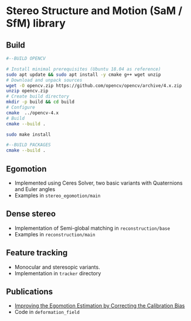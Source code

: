 # Stereo Structure and Motion (SaM / SfM) library

## Build

```bash
#--BUILD OPENCV

# Install minimal prerequisites (Ubuntu 18.04 as reference)
sudo apt update && sudo apt install -y cmake g++ wget unzip
# Download and unpack sources
wget -O opencv.zip https://github.com/opencv/opencv/archive/4.x.zip
unzip opencv.zip
# Create build directory
mkdir -p build && cd build
# Configure
cmake  ../opencv-4.x
# Build
cmake --build .

sudo make install

#--BUILD PACKAGES
cmake --build .
```

## Egomotion
* Implemented using Ceres Solver, two basic variants with Quaternions and Euler angles
* Examples in `stereo_egomotion/main`

## Dense stereo
* Implementation of Semi-global matching in `reconstruction/base`
* Examples in `reconstruction/main`

## Feature tracking
* Monocular and steresopic variants.
* Implementation in `tracker` directory

## Publications

* [Improving the Egomotion Estimation by Correcting the Calibration Bias](http://www.cvlibs.net/datasets/kitti/eval_odometry_detail.php?&result=3ef2e95144c13778b66cec9b1d4c887c68684cea)
* Code in `deformation_field`
